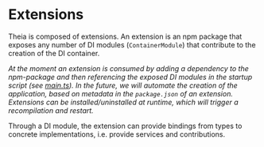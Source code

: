 # Extensions

Theia is composed of extensions. An extension is an npm package that exposes
any number of DI modules (`ContainerModule`) that contribute to the creation of
the DI container.

_At the moment an extension is consumed by adding a dependency to the
npm-package and then referencing the exposed DI modules in the startup script
(see [main.ts](../examples/browser/src/client/main.ts)). In the future, we will
automate the creation of the application, based on metadata in the
`package.json` of an extension. Extensions can be installed/uninstalled at
runtime, which will trigger a recompilation and restart._

Through a DI module, the extension can provide bindings from types to concrete
implementations, i.e. provide services and contributions.
